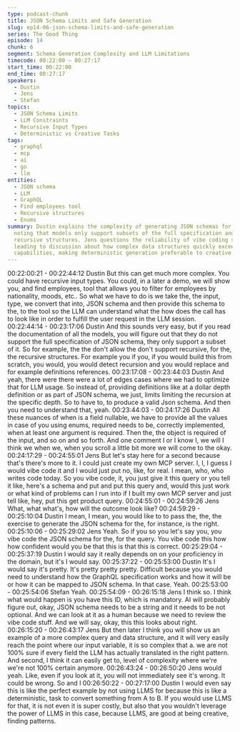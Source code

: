 ```yaml
---
type: podcast-chunk
title: JSON Schema Limits and Safe Generation
slug: ep14-06-json-schema-limits-and-safe-generation
series: The Good Thing
episode: 14
chunk: 6
segment: Schema Generation Complexity and LLM Limitations
timecode: 00:22:00 – 00:27:17
start_time: 00:22:00
end_time: 00:27:17
speakers:
  - Dustin
  - Jens
  - Stefan
topics:
  - JSON Schema Limits
  - LLM Constraints
  - Recursive Input Types
  - Deterministic vs Creative Tasks
tags:
  - graphql
  - mcp
  - ai
  - go
  - llm
entities:
  - JSON schema
  - LLM
  - GraphQL
  - Find employees tool
  - Recursive structures
  - Enums
summary: Dustin explains the complexity of generating JSON schemas for LLM consumption,
  noting that models only support subsets of the full specification and struggle with
  recursive structures. Jens questions the reliability of vibe coding schema generation,
  leading to discussion about how complex data structures quickly exceed human verification
  capabilities, making deterministic generation preferable to creative LLM tasks.
---
```


00:22:00:21 - 00:22:44:12
Dustin
But this can get much more complex. You could have recursive input types. You could, in a later
a demo, we will show you, and find employees, tool that allows you to filter for employees by
nationality, moods, etc.. So what we have to do is we take the, the input, type, we convert that
into, JSON schema and then provide this schema to the, to the tool so the LLM can understand
what the how does the call has to look like in order to fulfill the user request in the LLM session.
00:22:44:14 - 00:23:17:06
Dustin
And this sounds very easy, but if you read the documentation of all the models, you will figure
out that they do not support the full specification of JSON schema, they only support a subset of
it. So for example, the the don't allow the don't support recursive, for the, the recursive
structures. For example you if you, if you would build this from scratch, you would, you would
detect recursion and you would replace and for example definitions references.
00:23:17:08 - 00:23:44:03
Dustin
And yeah, there were there were a lot of edges cases where we had to optimize that for LLM
usage. So instead of, providing definitions like at a dollar depth definition or as part of JSON
schema, we just, limits limiting the recursion at the specific depth. So to have to, to produce a
valid Json schema. And then you need to understand that, yeah.
00:23:44:03 - 00:24:17:26
Dustin
All these nuances of when is a field nullable, we have to provide all the values in case of you
using enums, required needs to be, correctly implemented, when at least one argument is
required. Then the, the object is required of the input, and so on and so forth. And one comment
I or I know I, we will I think we when we, when you scroll a little bit more we will come to the
okay.
00:24:17:29 - 00:24:55:01
Jens
But let's stay here for a second because that's there's more to it. I could just create my own
MCP server. I, I, I guess I would vibe code it and I would just put no, like, for real. I mean, who,
who writes code today. So you vibe code, it, you just give it this query or you tell it like, here's a
schema and put and put this query and, would this just work or what kind of problems can I run
into if I built my own MCP server and just tell like, hey, put this get product query.
00:24:55:01 - 00:24:59:26
Jens
What, what what's, how will the outcome look like?
00:24:59:29 - 00:25:10:04
Dustin
I mean, I mean, you would like to to pass the, the, the exercise to generate the JSON schema
for the, for instance, is the right.
00:25:10:06 - 00:25:29:02
Jens
Yeah. So if you so you let's say you, you vibe code the JSON schema for the, for the query. You
vibe code this how how confident would you be that this is that this is correct.
00:25:29:04 - 00:25:37:19
Dustin
I would say it really depends on on your proficiency in the domain, but it's I would say.
00:25:37:22 - 00:25:53:00
Dustin
It's I would say it's pretty. It's pretty pretty pretty. Difficult because you would need to understand
how the GraphQL specification works and how it will be or how it can be mapped to JSON
schema. In that case. Yeah.
00:25:53:00 - 00:25:54:06
Stefan
Yeah.
00:25:54:09 - 00:26:15:18
Jens
I think so. I think what would happen is you have this ID, which is mandatory. AI will probably
figure out, okay, JSON schema needs to be a string and it needs to be not optional. And we can
look at it as a human because we need to review the vibe code stuff. And we will say, okay, this
this looks about right.
00:26:15:20 - 00:26:43:17
Jens
But then later I think you will show us an example of a more complex query and data structure,
and it will very easily reach the point where our input variable, it is so complex that a. we are not
100% sure if every field the LLM has actually translated in the right pattern. And second, I think
it can easily get to, level of complexity where we're we're not 100% certain anymore.
00:26:43:24 - 00:26:50:20
Jens
would yeah.
Like, even if you look at it, you will not immediately see it's wrong. It could be wrong. So and I
00:26:50:22 - 00:27:17:00
Dustin
I would even say this is like the perfect example by not using LLMS for because this is like a
deterministic, task to convert something from A to B. If you would use LLMS for that, it is not
even it is super costly, but also that you wouldn't leverage the power of LLMS in this case,
because LLMS, are good at being creative, finding patterns.